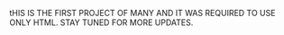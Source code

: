 tHIS IS THE FIRST PROJECT OF MANY AND IT WAS REQUIRED TO  USE ONLY HTML. STAY TUNED FOR MORE UPDATES.